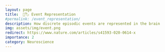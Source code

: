 ```yaml
---
layout: page
title:  🧠🏷️ Event Representation
#permalink: /event_representation/
description: How discrete episodic events are represented in the brain
img: assets/img/event.png
redirect: https://www.nature.com/articles/s41593-020-0614-x
importance: 2
category: Neuroscience
---
```


